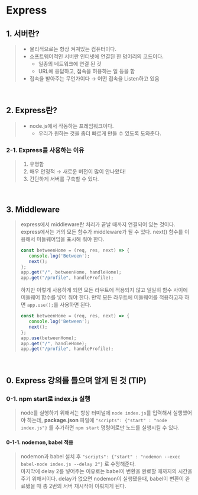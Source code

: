 # Express 

## 1. 서버란? 

> - 물리적으로는 항상 켜져있는 컴퓨터이다. 
> - 소프트웨어적인 서버란 인터넷에 연결된 한 덩어리의 코드이다. 
>   - 일종의 네트워크에 연결 된 것 
>   - URL에 응답하고, 접속을 허용하는 일 등을 함 
> - 접속을 받아주는 무언가이다 → 어떤 접속을 Listen하고 있음 

<br>

## 2. Express란?

> - node.js에서 작동하는 프레임워크이다. 
>   - 우리가 원하는 것을 좀더 빠르게 만들 수 있도록 도와준다. 

### 2-1. Express를 사용하는 이유 

> 1. 유명함 
> 2. 매우 안정적 → 새로운 버전이 많이 안나왔다! 
> 3. 간단하게 서버를 구축할 수 있다. 

<br>

## 3. Middleware

> express에서 middleware란 처리가 끝날 때까지 연결되어 있는 것이다. <br>
> express에서는 거의 모든 함수가 middleware가 될 수 있다. next() 함수를 이용해서 미들웨어임을 표시해 줘야 한다. <br>
> ```js
> const betweenHome = (req, res, next) => {
>    console.log('Between'); 
>    next();  
>};
> app.get("/", betweenHome, handleHome);
> app.get("/profile", handleProfile);
> ```
> 하지만 이렇게 사용하게 되면 모든 라우트에 적용되지 않고 일일히 함수 사이에 미들웨어 함수를 넣어 줘야 한다. 만약 모든 라우트에 미들웨어를 적용하고자 하면 ```app.use();```를 사용하면 된다. 
> ```js
> const betweenHome = (req, res, next) => {
>    console.log('Between'); 
>    next();  
>};
> app.use(betweenHome);
> app.get("/", handleHome);
> app.get("/profile", handleProfile);
> ```

<br>

## 0. Express 강의를 들으며 알게 된 것 (TIP) 

### 0-1. npm start로 index.js 실행 

> node를 실행하기 위해서는 항상 터미널에 ```node index.js```를 입력해서 실행했어야 하는데, <b>package.json</b> 파일에 
> ```"scripts": {"start" : "node index.js"}``` 를 추가하면 ```npm start``` 명령어로만 노드를 실행시킬 수 있다. 

#### 0-1-1. nodemon, babel 적용
> nodemon과 babel 설치 후 ```"scripts": {"start" : "nodemon --exec babel-node index.js --delay 2"}``` 로 수정해준다.<br> 
> 마지막에 delay 2를 넣어주는 이유로는 babel이 변환을 완료할 때까지의 시간을 주기 위해서이다. delay가 없으면 nodemon이 실행됐을때, babel이 변환이 완료됐을 때 총 2번의 서버 재시작이 이뤄지게 된다. 